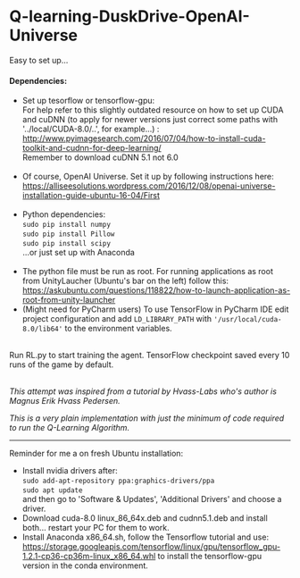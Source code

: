 # Q-learning-DuskDrive-OpenAI-Universe

Easy to set up...

#### Dependencies: 

* Set up tesorflow or tensorflow-gpu:<br>
For help refer to this slightly outdated resource on how to set up CUDA and cuDNN (to apply for newer versions just     correct some paths with '../local/CUDA-8.0/..', for example...) :
http://www.pyimagesearch.com/2016/07/04/how-to-install-cuda-toolkit-and-cudnn-for-deep-learning/<br>
Remember to download cuDNN 5.1 not 6.0<br><br>
* Of course, OpenAI Universe. Set it up by following instructions here: https://alliseesolutions.wordpress.com/2016/12/08/openai-universe-installation-guide-ubuntu-16-04/First <br><br>
* Python dependencies:<br>
```sudo pip install numpy```<br>
```sudo pip install Pillow```<br>
```sudo pip install scipy```<br>
...or just set up with Anaconda<br><br>
 * The python file must be run as root. For running applications as root from UnityLaucher (Ubuntu's bar on the left) follow this: https://askubuntu.com/questions/118822/how-to-launch-application-as-root-from-unity-launcher
 * (Might need for PyCharm users) To use TensorFlow in PyCharm IDE edit project configuration and add ```LD_LIBRARY_PATH``` with ```'/usr/local/cuda-8.0/lib64'``` to the environment variables.<br><br>


Run RL.py to start training the agent. TensorFlow checkpoint saved every 10 runs of the game by default.<br><br>


<i>This attempt was inspired from a tutorial by Hvass-Labs who's author is Magnus Erik Hvass Pedersen.

This is a very plain implementation with just the minimum of code required to run the Q-Learning Algorithm.

___

</i>Reminder for me a on fresh Ubuntu installation:
* Install nvidia drivers after: <br>
```sudo add-apt-repository ppa:graphics-drivers/ppa```<br>
```sudo apt update```<br>
and then go to 'Software & Updates', 'Additional Drivers' and choose a driver.
* Download cuda-8.0 linux_86_64x.deb and cudnn5.1.deb and install both... restart your PC for them to work.
* Install Anaconda x86_64.sh, follow the Tensorflow tutorial and use: https://storage.googleapis.com/tensorflow/linux/gpu/tensorflow_gpu-1.2.1-cp36-cp36m-linux_x86_64.whl
to install the tensorflow-gpu version in the conda environment. 
